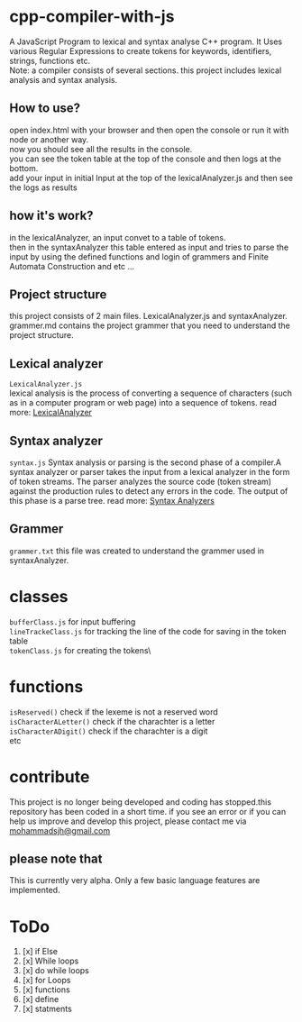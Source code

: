 # cpp-compiler-with-js
A JavaScript Program to lexical and syntax analyse C++ program. It Uses various Regular Expressions to create tokens for keywords, identifiers, strings, functions etc.\
Note: a compiler consists of several sections. this project includes lexical analysis and syntax analysis.

## How to use?
open index.html with your browser and then open the console or run it with node or another way.\
now you should see all the results in the console.\
you can see the token table at the top of the console and then logs at the bottom.\
add your input in initial Input at the top of the lexicalAnalyzer.js and then see the logs as results

## how it's work?
in the lexicalAnalyzer, an input convet to a table of tokens.\
then in the syntaxAnalyzer this table entered as input and tries to parse the input by using the defined functions and login of grammers and Finite Automata Construction and etc ...

## Project structure
this project consists of 2 main files. LexicalAnalyzer.js and syntaxAnalyzer.\
grammer.md contains the project grammer that you need to understand the project structure.

## Lexical analyzer
`LexicalAnalyzer.js`\
lexical analysis is the process of converting a sequence of characters (such as in a computer program or web page) into a sequence of tokens. read more: [LexicalAnalyzer](https://en.wikipedia.org/wiki/Lexical_analysis)

## Syntax analyzer
`syntax.js`
Syntax analysis or parsing is the second phase of a compiler.A syntax analyzer or parser takes the input from a lexical analyzer in the form of token streams. The parser analyzes the source code (token stream) against the production rules to detect any errors in the code. The output of this phase is a parse tree. read more: [Syntax Analyzers](https://www.tutorialspoint.com/compiler_design/compiler_design_syntax_analysis.htm)

## Grammer
`grammer.txt`
this file was created to understand the grammer used in syntaxAnalyzer.

# classes
`bufferClass.js` for input buffering\
`lineTrackeClass.js` for tracking the line of the code for saving in the token table\
`tokenClass.js` for creating the tokens\

# functions
`isReserved()` check if the lexeme is not a reserved word\
`isCharacterALetter()` check if the charachter is a letter\
`isCharacterADigit()` check if the charachter is a digit\
etc

# contribute
This project is no longer being developed and coding has stopped.this repository has been coded in a short time. if you see an error or if you can help us improve and develop this project, please contact me via mohammadsjh@gmail.com

## please note that
This is currently very alpha. Only a few basic language features are implemented.
# ToDo
1. [x] if Else
2. [x] While loops
3. [x] do while loops
4. [x] for Loops
5. [x] functions
6. [x] define
7. [x] statments